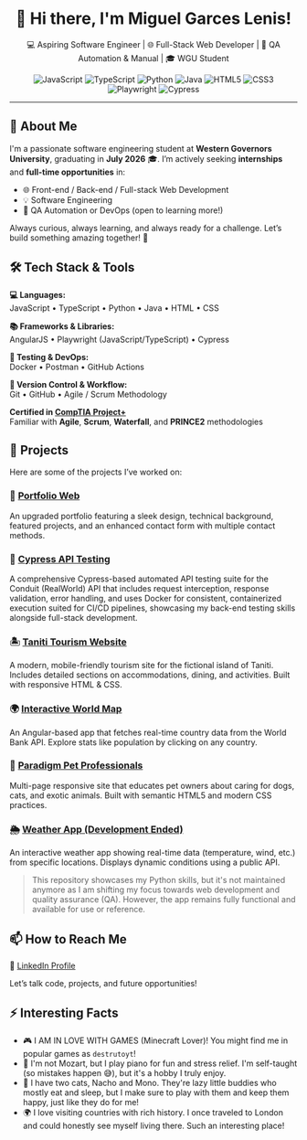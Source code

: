 <h1 align="center">👋 Hi there, I'm Miguel Garces Lenis!</h1>

<p align="center">
💻 Aspiring Software Engineer | 🌐 Full-Stack Web Developer | 🧪 QA Automation & Manual | 🎓  WGU Student 
</p>

<p align="center">
  <img src="https://img.shields.io/badge/JavaScript-F7DF1E?logo=javascript&logoColor=black" alt="JavaScript"/>
  <img src="https://img.shields.io/badge/TypeScript-3178C6?logo=typescript&logoColor=white" alt="TypeScript"/>
  <img src="https://img.shields.io/badge/Python-3776AB?logo=python&logoColor=white" alt="Python"/>
  <img src="https://img.shields.io/badge/Java-ED8B00?logo=java&logoColor=white" alt="Java"/>
  <img src="https://img.shields.io/badge/HTML5-E34F26?logo=html5&logoColor=white" alt="HTML5"/>
  <img src="https://img.shields.io/badge/CSS3-1572B6?logo=css3&logoColor=white" alt="CSS3"/>
  <img src="https://img.shields.io/badge/Playwright-2EAD33?logo=playwright&logoColor=white" alt="Playwright"/>
  <img src="https://img.shields.io/badge/Cypress-17202C?logo=cypress&logoColor=white" alt="Cypress"/>
</p>

---

## 📘 About Me

I'm a passionate software engineering student at **Western Governors University**, graduating in **July 2026** 🎓. I’m actively seeking **internships** and **full-time opportunities** in:

- 🌐 Front-end / Back-end / Full-stack Web Development  
- 💡 Software Engineering  
- 🔧 QA Automation or DevOps (open to learning more!)

Always curious, always learning, and always ready for a challenge. Let’s build something amazing together! 🚀

## 🛠️ Tech Stack & Tools

**💻 Languages:**  
JavaScript • TypeScript • Python • Java • HTML • CSS

**📚 Frameworks & Libraries:**  
AngularJS • Playwright (JavaScript/TypeScript) • Cypress

**🧪 Testing & DevOps:**  
Docker • Postman • GitHub Actions

**🔁 Version Control & Workflow:**  
Git • GitHub • Agile / Scrum Methodology

**Certified in [CompTIA Project+](https://www.credly.com/badges/922e12ff-b235-422b-9097-17107f79563e/public_url)**  
Familiar with **Agile**, **Scrum**, **Waterfall**, and **PRINCE2** methodologies  

## 🚀 Projects

Here are some of the projects I’ve worked on:

### 📁 [Portfolio Web](https://destrutoyt.github.io/responsive-web-portfolio/)
An upgraded portfolio featuring a sleek design, technical background, featured projects, and an enhanced contact form with multiple contact methods.

### 🧪 [Cypress API Testing](https://github.com/destrutoyt/Cypress-API-Testing)
A comprehensive Cypress-based automated API testing suite for the Conduit (RealWorld) API that includes request interception, response validation, error handling, and uses Docker for consistent, containerized execution suited for CI/CD pipelines, showcasing my back-end testing skills alongside full-stack development.

### 🏝️ [Taniti Tourism Website](https://destrutoyt.github.io/taniti-website/)
A modern, mobile-friendly tourism site for the fictional island of Taniti. Includes detailed sections on accommodations, dining, and activities. Built with responsive HTML & CSS.

### 🌍 [Interactive World Map](https://github.com/destrutoyt/Interactive-World-Map)
An Angular-based app that fetches real-time country data from the World Bank API. Explore stats like population by clicking on any country.

### 🐾 [Paradigm Pet Professionals](https://destrutoyt.github.io/front-end-project/)
Multi-page responsive site that educates pet owners about caring for dogs, cats, and exotic animals. Built with semantic HTML5 and modern CSS practices.

### 🌦️ [Weather App (Development Ended)](https://github.com/destrutoyt/python_weather_app)
An interactive weather app showing real-time data (temperature, wind, etc.) from specific locations. Displays dynamic conditions using a public API.
> This repository showcases my Python skills, but it's not maintained anymore as I am shifting my focus towards web development and quality assurance (QA). However, the app remains fully functional and available for use or reference.


## 📫 How to Reach Me

🔗 [LinkedIn Profile](https://www.linkedin.com/in/miguelgarcesl/)

Let’s talk code, projects, and future opportunities!


## ⚡ Interesting Facts

- 🎮 I AM IN LOVE WITH GAMES (Minecraft Lover)! You might find me in popular games as `destrutoyt`!
- 🎹 I'm not Mozart, but I play piano for fun and stress relief. I'm self-taught (so mistakes happen 😅), but it's a hobby I truly enjoy.
- 🐾 I have two cats, Nacho and Mono. They're lazy little buddies who mostly eat and sleep, but I make sure to play with them and keep them happy, just like they do for me!
- 🌍 I love visiting countries with rich history. I once traveled to London and could honestly see myself living there. Such an interesting place!

<!--
**destrutoyt/destrutoyt** is a ✨ _special_ ✨ repository because its `README.md` (this file) appears on your GitHub profile.
-->
